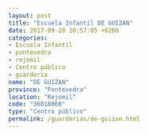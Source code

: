 ```yaml
---
layout: post
title: "Escuela Infantil DE GUIZAN"
date: 2017-09-20 20:57:05 +0200
categories:
- Escuela Infantil
- pontevedra
- rejomil
- Centro público
- guarderia
name: "DE GUIZAN"
province: "Pontevedra"
location: "Rejomil"
code: "36018860"
type: "Centro público"
permalink: /guarderias/de-guizan.html
---
```


